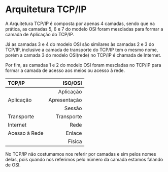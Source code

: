 # Arquitetura TCP/IP

A Arquitetura TCP/IP é composta por apenas 4 camadas, sendo que na prática, as camadas 5, 6 e 7 do modelo OSI foram mescladas para formar a camada de Aplicação do TCP/IP. 

Já as camadas 3 e 4 do modelo OSI são similares às camadas 2 e 3 do TCP/IP, inclusive a camada de transporte do TCP/IP tem o mesmo nome, porém a camada 3 do modelo OSI(rede) no TCP/IP é chamada de Internet.

Por fim, as camadas 1 e 2 do modelo OSI foram mescladas no TCP/IP para formar a camada de acesso aos meios ou acesso à rede. 


|TCP/IP                  | ISO/OSI             |
|:-----------------------|--------------------:|
|                        |     Aplicação       |
|    Aplicação           |     Apresentação    |
|                        |     Sessão          |
|    Transporte          |     Transporte      |
|    Internet            |     Rede            |
|    Acesso à Rede       |     Enlace          |
|                        |     Física          |

No TCP/IP não costumamos nos referir por camadas e sim pelos nomes delas, pois quando nos referimos pelo número da camada estamos falando de OSI. 

